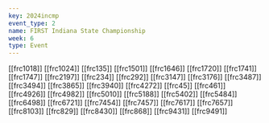 ```yaml
---
key: 2024incmp
event_type: 2
name: FIRST Indiana State Championship
week: 6
type: Event
---
```

[[frc1018]]
[[frc1024]]
[[frc135]]
[[frc1501]]
[[frc1646]]
[[frc1720]]
[[frc1741]]
[[frc1747]]
[[frc2197]]
[[frc234]]
[[frc292]]
[[frc3147]]
[[frc3176]]
[[frc3487]]
[[frc3494]]
[[frc3865]]
[[frc3940]]
[[frc4272]]
[[frc45]]
[[frc461]]
[[frc4926]]
[[frc4982]]
[[frc5010]]
[[frc5188]]
[[frc5402]]
[[frc5484]]
[[frc6498]]
[[frc6721]]
[[frc7454]]
[[frc7457]]
[[frc7617]]
[[frc7657]]
[[frc8103]]
[[frc829]]
[[frc8430]]
[[frc868]]
[[frc9431]]
[[frc9491]]
